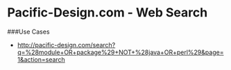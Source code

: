 Pacific-Design.com - Web Search
===============================

###Use Cases
* http://pacific-design.com/search?q=%28module+OR+package%29+NOT+%28java+OR+perl%29&page=1&action=search 

